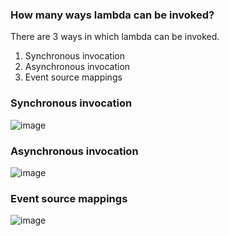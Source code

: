 ### How many ways lambda can be invoked?
There are 3 ways in which lambda can be invoked.
1. Synchronous invocation
2. Asynchronous invocation
3. Event source mappings
### Synchronous invocation
![image](https://github.com/user-attachments/assets/89f0de77-564a-464e-9099-361d3908ae6c)

### Asynchronous invocation
![image](https://github.com/user-attachments/assets/974462d5-c401-449d-a8c9-d9e0512e5691)

### Event source mappings
![image](https://github.com/user-attachments/assets/f1bc1a52-72e4-4701-8d14-efcc9c8d65e4)
